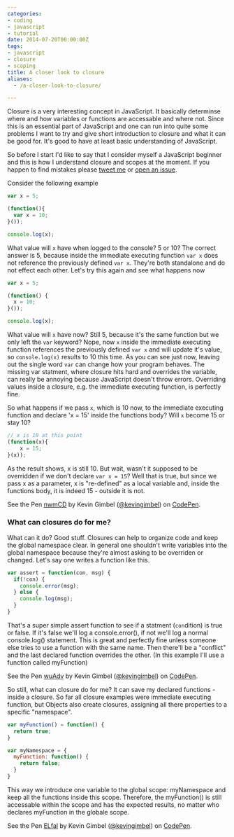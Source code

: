 ```yaml
---
categories:
- coding
- javascript
- tutorial
date: 2014-07-20T00:00:00Z
tags:
- javascript
- closure
- scoping
title: A closer look to closure
aliases:
  - /a-closer-look-to-closure/

---
```


Closure is a very interesting concept in JavaScript. It basically determinse where and how variables or
functions are accessable and where not. Since this is an essential part of JavaScript and one can run into quite some
problems I want to try and give short introduction to closure and what it can be good for. It's good to have at least
basic understanding of JavaScript.

So before I start I'd like to say that I consider myself a JavaScript beginner and this is how I understand closure
and scopes at the moment. If you happen to find mistakes please [tweet me](https://twitter.com/kevingimbel) or [open an
issue](https://github.com/kevingimbel/kevingimbel.github.io/issues?page=1&state=open).

Consider the following example

```javascript 
var x = 5;

(function(){
  var x = 10;
}());

console.log(x);
```

What value will `x` have when logged to the console? 5 or 10? The correct answer is 5, because inside the immediate
executing function `var x` does not reference the previously defined `var x`. They're both standalone and do not effect
each other. Let's try this again and see what happens now

```javascript 
var x = 5;

(function() {
  x = 10;
}());

console.log(x);
```

What value will `x` have now? Still 5, because it's the same function but we only left the `var` keyword? Nope, now `x`
inside the immediate executing function references the previously defined `var x` and will update it's value, so
`console.log(x)` results to 10 this time. As you can see just now, leaving out the single word `var` can change how your
program behaves. The missing var statment, where closure hits hard and overrides the variable, can really be annoying
because JavaScript doesn't throw errors. Overriding values inside a closure, e.g. the immediate executing function, is
perfectly fine.

So what happens if we pass `x`, which is 10 now, to the immediate executing function and declare 'x = 15' inside the
functions body? Will `x` become 15 or stay 10?

```javascript 
// x is 10 at this point
(function(x){
	x = 15;
}(x));
```

As the result shows, x is still 10. But wait, wasn't it supposed to be overridden if we don't declare `var x = 15`? Well
that is true, but since we pass x as a parameter, x is "re-defined" as a local variable and, inside the functions body, it is
indeed 15 - outside it is not.

<p data-height="268" data-theme-id="647" data-slug-hash="nwmCD" data-default-tab="result" class='codepen'>See the Pen <a
href='http://codepen.io/kevingimbel/pen/nwmCD/'>nwmCD</a> by Kevin Gimbel (<a
href='http://codepen.io/kevingimbel'>@kevingimbel</a>) on <a href='http://codepen.io'>CodePen</a>.</p>


### What can closures do for me?

What can it do? Good stuff. Closures can help to organize code and keep the global namespace clear. In general one shouldn't write variables into the global namespace because they're almost asking to be overriden or changed. Let's say one writes a function like this.

```javascript 
var assert = function(con, msg) {
  if(!con) {
    console.error(msg);
  } else {
    console.log(msg);
  }
}
```

That's a super simple assert function to see if a statment (`con`dition) is true or false. If it's false we'll log a console.error(), if not we'll log a normal console.log() statement. This is great and perfectly fine unless someone else
tries to use a function with the same name. Then there'll be a "conflict" and the last declared function overrides the other. (In this example I'll use a function called myFunction)

<p data-height="268" data-theme-id="647" data-slug-hash="wuAdv" data-default-tab="result" class='codepen'>See the Pen <a
href='http://codepen.io/kevingimbel/pen/wuAdv/'>wuAdv</a> by Kevin Gimbel (<a
href='http://codepen.io/kevingimbel'>@kevingimbel</a>) on <a href='http://codepen.io'>CodePen</a>.</p>

So still, what can closure do for me? It can save my declared functions - inside a closure. So far all closure examples were immediate executing function, but Objects also create closures, assigning all there properties to a specific "namespace".

```javascript 
var myFunction() = function() {
  return true;
}

var myNamespace = {
  myFunction: function() {
    return false;
  }
}
```
This way we introduce one variable to the global scope: myNamespace and keep all the functions inside this scope.
Therefore, the myFunction() is still accessable within the scope and has the expected results, no matter who
declares myFunction in the globale scope.

<p data-height="268" data-theme-id="647" data-slug-hash="ELfal" data-default-tab="result" class='codepen'>See the Pen <a
href='http://codepen.io/kevingimbel/pen/ELfal/'>ELfal</a> by Kevin Gimbel (<a
href='http://codepen.io/kevingimbel'>@kevingimbel</a>) on <a href='http://codepen.io'>CodePen</a>.</p>
<script async "//codepen.io/assets/embed/ei.js"></script>
